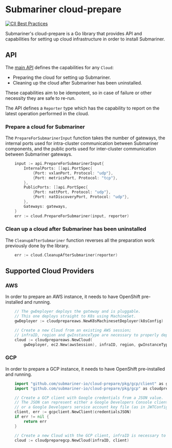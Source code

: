 # Submariner cloud-prepare

<!-- markdownlint-disable line-length -->
[![CII Best Practices](https://bestpractices.coreinfrastructure.org/projects/4865/badge)](https://bestpractices.coreinfrastructure.org/projects/4865)
<!-- markdownlint-enable line-length -->

Submariner's cloud-prepare is a Go library that provides API and capabilities for setting up cloud infrastructure in order to install
Submariner.

## API

The [main API](https://github.com/submariner-io/cloud-prepare/blob/devel/pkg/api/api.go) defines the capabilities for any `Cloud`:

* Preparing the cloud for setting up Submariner.
* Cleaning up the cloud after Submariner has been uninstalled.

These capabilities aim to be idempotent, so in case of failure or other necessity they are safe to re-run.

The API defines a `Reporter` type which has the capability to report on the latest operation performed in the cloud.

### Prepare a cloud for Submariner

The `PrepareForSubmarinerInput` function takes the number of gateways, the internal ports used for intra-cluster communication between
Submariner components, and the public ports used for inter-cluster communication between Submariner gateways.

```go
	input := api.PrepareForSubmarinerInput{
		InternalPorts: []api.PortSpec{
			{Port: vxlanPort, Protocol: "udp"},
			{Port: metricsPort, Protocol: "tcp"},
		},
		PublicPorts: []api.PortSpec{
			{Port: nattPort, Protocol: "udp"},
			{Port: natDiscoveryPort, Protocol: "udp"},
		},
		Gateways: gateways,
	}
	err := cloud.PrepareForSubmariner(input, reporter)

```

### Clean up a cloud after Submariner has been uninstalled

The `CleanupAfterSubmariner` function reverses all the preparation work previously done by the library.

```go
	err := cloud.CleanupAfterSubmariner(reporter)
```

## Supported Cloud Providers

### AWS

In order to prepare an AWS instance, it needs to have OpenShift pre-installed and running.

```go
	// The gwDeployer deploys the gateway and is pluggable.
	// This one deploys straight to K8s using MachineSet.
	gwDeployer := cloudprepareaws.NewK8sMachinesetDeployer(k8sConfig)

	// Create a new Cloud from an existing AWS session;
	// infraID, region and gwInstanceType are necessary to properly deploy on AWS.
	cloud := cloudprepareaws.NewCloud(
		gwDeployer, ec2.New(awsSession), infraID, region, gwInstanceType)
```

### GCP

In order to prepare a GCP instance, it needs to have OpenShift pre-installed and running.

```go
	import "github.com/submariner-io/cloud-prepare/pkg/gcp/client" as gcpclient
	import "github.com/submariner-io/cloud-prepare/pkg/gcp" as cloudpreparegcp

	// Create a GCP client with Google credentials from a JSON value.
	// The JSON can represent either a Google Developers Console client_credentials.json file (as in ConfigFromJSON)
	// or a Google Developers service account key file (as in JWTConfigFromJSON).
	client, err := gcpclient.NewClient(credentialsJSON)
	if err != nil {
		return err
	}

	// Create a new Cloud with the GCP client, infraID is necessary to properly deploy on GCP.
	cloud := cloudpreparegcp.NewCloud(infraID, client)
```
